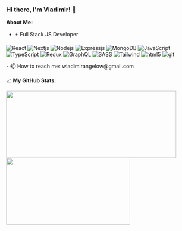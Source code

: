 ### Hi there, I'm Vladimir! 👋
**About Me:**
- ⚡ Full Stack JS Developer
<p style="max-width: 800px">
<img alt="React" src="https://img.shields.io/badge/React-20232A?style=for-the-badge&logo=react&logoColor=61DAFB" />
<img alt="Nextjs" src="https://img.shields.io/badge/next.js-000000?style=for-the-badge&logo=nextdotjs&logoColor=white" />
<img alt="Nodejs" src="https://img.shields.io/badge/Node.js-339933?style=for-the-badge&logo=nodedotjs&logoColor=white" />
<img alt="Expressjs" src="https://img.shields.io/badge/Express.js-000000?style=for-the-badge&logo=express&logoColor=white" />
<img alt="MongoDB" src="https://img.shields.io/badge/MongoDB-4EA94B?style=for-the-badge&logo=mongodb&logoColor=white" />
<img alt="JavaScript" src="https://img.shields.io/badge/JavaScript-323330?style=for-the-badge&logo=javascript&logoColor=F7DF1E" />
<img alt="TypeScript" src="https://img.shields.io/badge/TypeScript-007ACC?style=for-the-badge&logo=typescript&logoColor=white" />
<img alt="Redux" src="https://img.shields.io/badge/Redux-593D88?style=for-the-badge&logo=redux&logoColor=white" />
<img alt="GraphQL" src="https://img.shields.io/badge/GraphQl-E10098?style=for-the-badge&logo=graphql&logoColor=white" />
<img alt="SASS" src="https://img.shields.io/badge/Sass-CC6699?style=for-the-badge&logo=sass&logoColor=white" />
<img alt="Tailwind" src="https://img.shields.io/badge/Tailwind_CSS-38B2AC?style=for-the-badge&logo=tailwind-css&logoColor=white" />
<img alt="html5" src="https://img.shields.io/badge/HTML5-E34F26?style=for-the-badge&logo=html5&logoColor=white" />
<img alt="git" src="https://img.shields.io/badge/GIT-E44C30?style=for-the-badge&logo=git&logoColor=white" />
</p>
- 📫 How to reach me: wladimirangelow@gmail.com

 📈 **My GitHub Stats:**
<p>
  <img height="180em" width="457px" src="https://github-readme-stats.vercel.app/api?username=VladimirAngelov&hide=issues&show_icons=true&count_private=true"/>
  <img height="180em" width="333px" src="https://github-readme-stats.vercel.app/api/top-langs/?username=VladimirAngelov&layout=compact&hide=handlebars"/>
</p>

